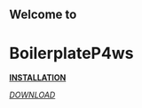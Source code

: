 <h2>Welcome to </h2>

# BoilerplateP4ws

<p><strong><a href="https://www.youtube.com/watch?v=d1gVaYxyoWE">INSTALLATION</a></strong></p>

<p><em><a href="https://ramigglez.com/">DOWNLOAD</a></em></p>
